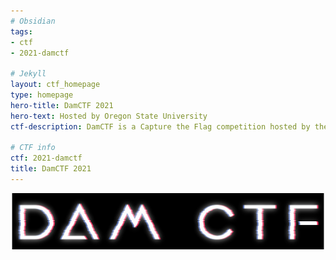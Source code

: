```yaml
---
# Obsidian
tags:
- ctf
- 2021-damctf

# Jekyll
layout: ctf_homepage
type: homepage
hero-title: DamCTF 2021
hero-text: Hosted by Oregon State University
ctf-description: DamCTF is a Capture the Flag competition hosted by the Oregon State University Security Club OSUSEC. The competition is designed for college teams, but all are welcome to play.

# CTF info
ctf: 2021-damctf
title: DamCTF 2021
---
```

![Logo](attachments/logo.png)